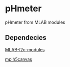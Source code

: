 # pHmeter
pHmeter from MLAB modules

## Dependecies

[MLAB-I2c-modules](https://github.com/MLAB-project/MLAB-I2c-modules)

[mplh5canvas](https://pypi.python.org/pypi/mplh5canvas)
